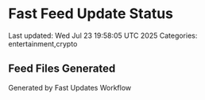 # Fast Feed Update Status
Last updated: Wed Jul 23 19:58:05 UTC 2025
Categories: entertainment,crypto

## Feed Files Generated

Generated by Fast Updates Workflow

